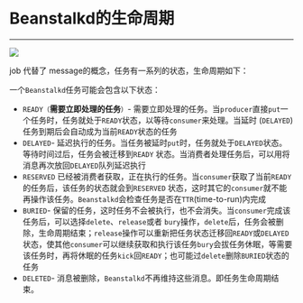 # Beanstalkd的生命周期

---

![](https://cdn.itbilu.com/beanstalkd-job-status.png)

job 代替了 message的概念，任务有一系列的状态，生命周期如下：

一个`Beanstalkd`任务可能会包含以下状态：

* `READY（`**需要立即处理的任务**`）`- 需要立即处理的任务。当`producer`直接`put`一个任务时，任务就处于`READY`状态，以等待`consumer`来处理。当延时 \(`DELAYED`\) 任务到期后会自动成为当前`READY`状态的任务
* `DELAYED`- 延迟执行的任务。当任务被延时`put`时，任务就处于`DELAYED`状态。等待时间过后，任务会被迁移到`READY`
  状态。当消费者处理任务后，可以用将消息再次放回`DELAYED`队列延迟执行
* `RESERVED` 已经被消费者获取，正在执行的任务。当`consumer`获取了当前`READY`的任务后，该任务的状态就会到`RESERVED`
  状态，这时其它的`consumer`就不能再操作该任务。`Beanstalkd`会检查任务是否在`TTR`\(time-to-run\)内完成
* `BURIED`- 保留的任务，这时任务不会被执行，也不会消失。当`consumer`完成该任务后，可以选择`delete`、`release`或者
  `bury`操作，`delete`后，任务会被删除，生命周期结束；`release`操作可以重新把任务状态迁移回`READY`或`DELAYED`状态，使其他`consumer`可以继续获取和执行该任务`bury`会拔任务休眠，等需要该任务时，再将休眠的任务`kick`回`READY`；也可能过`delete`删除`BURIED`状态的任务
* `DELETED`- 消息被删除，`Beanstalkd`不再维持这些消息。即任务生命周期结束。



